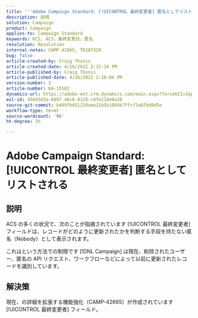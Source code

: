 ```yaml
---
title: '''Adobe Campaign Standard: [!UICONTROL 最終変更者] 匿名としてリスト済み'
description: 説明
solution: Campaign
product: Campaign
applies-to: Campaign Standard
keywords: KCS, ACS，最終変更日，匿名
resolution: Resolution
internal-notes: CAMP-42665, TK207329
bug: false
article-created-by: Craig Thonis
article-created-date: 4/26/2022 2:15:34 PM
article-published-by: Craig Thonis
article-published-date: 4/26/2022 2:16:04 PM
version-number: 2
article-number: KA-15502
dynamics-url: https://adobe-ent.crm.dynamics.com/main.aspx?forceUCI=1&pagetype=entityrecord&etn=knowledgearticle&id=9aacac50-6bc5-ec11-a7b6-0022480a138b
exl-id: 45445d3a-6897-46c6-8120-c8fe118e0a20
source-git-commit: bd49fbd51210aae11b5b1084b7ffcf3a8fbd0d5e
workflow-type: tm+mt
source-wordcount: '96'
ht-degree: 3%

---
```


# Adobe Campaign Standard: [!UICONTROL 最終変更者] 匿名としてリストされる

## 説明


ACS の多くの状況で、次のことが指摘されています [!UICONTROL 最終変更者] フィールドは、レコードがどのように更新されたかを判断する手段を持たない匿名（Nobody）として表示されます。

これはという方法での制限です [!DNL Campaign] は現在、削除されたユーザー、匿名の API リクエスト、ワークフローなどによって以前に更新されたレコードを識別しています。


## 解決策


現在、の詳細を拡張する機能強化（CAMP-42665）が作成されています [!UICONTROL 最終変更者] フィールド。

